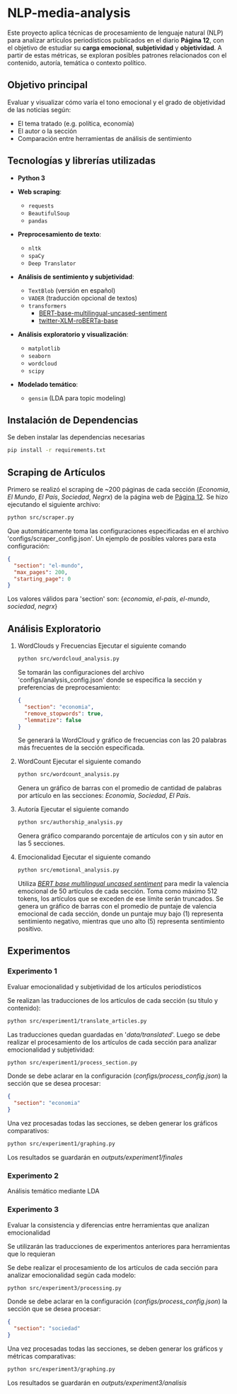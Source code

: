 # NLP-media-analysis
Este proyecto aplica técnicas de procesamiento de lenguaje natural (NLP) para analizar artículos periodísticos publicados en el diario **Página 12**, con el objetivo de estudiar su **carga emocional**, **subjetividad** y **objetividad**. A partir de estas métricas, se exploran posibles patrones relacionados con el contenido, autoría, temática o contexto político.

## Objetivo principal

Evaluar y visualizar cómo varía el tono emocional y el grado de objetividad de las noticias según:

- El tema tratado (e.g. política, economía)
- El autor o la sección
- Comparación entre herramientas de análisis de sentimiento

## Tecnologías y librerías utilizadas

- **Python 3**
- **Web scraping**:
  - `requests`
  - `BeautifulSoup`
  - `pandas`

- **Preprocesamiento de texto**:
  - `nltk`
  - `spaCy` 
  - `Deep Translator`

- **Análisis de sentimiento y subjetividad**:
  - `TextBlob` (versión en español)
  - `VADER` (traducción opcional de textos)
  - `transformers`
    - [BERT-base-multilingual-uncased-sentiment](https://huggingface.co/nlptown/bert-base-multilingual-uncased-sentiment#accuracy)
    - [twitter-XLM-roBERTa-base](https://huggingface.co/cardiffnlp/twitter-xlm-roberta-base-sentiment)

- **Análisis exploratorio y visualización**:
  - `matplotlib`
  - `seaborn`
  - `wordcloud`
  - `scipy`

- **Modelado temático**:
  - `gensim` (LDA para topic modeling)

## Instalación de Dependencias
Se deben instalar las dependencias necesarias
```bash
pip install -r requirements.txt
```
## Scraping de Artículos
Primero se realizó el scraping de ~200 páginas de cada sección (*Economia*, *El Mundo*, *El País*, *Sociedad*, *Negrx*) de la página web de [Página 12](https://www.pagina12.com.ar/). Se hizo ejecutando el siguiente archivo:
```bash
python src/scraper.py
```
Que automáticamente toma las configuraciones especificadas en el archivo 'configs/scraper_config.json'. Un ejemplo de posibles valores para esta configuración:
```json
{
  "section": "el-mundo",
  "max_pages": 200,
  "starting_page": 0
}
```
Los valores válidos para 'section' son: {*economia*, *el-pais*, *el-mundo*, *sociedad*, *negrx*}
## Análisis Exploratorio
1. WordClouds y Frecuencias
    Ejecutar el siguiente comando
    ```bash
    python src/wordcloud_analysis.py
    ```
    Se tomarán las configuraciones del archivo 'configs/analysis_config.json' donde se especifica la sección y preferencias de preprocesamiento:
    ```json
    {
      "section": "economia",
      "remove_stopwords": true,
      "lemmatize": false
    }
    ``` 
    Se generará la WordCloud y gráfico de frecuencias con las 20 palabras más frecuentes de la sección especificada.

2. WordCount
    Ejecutar el siguiente comando
    ```bash
    python src/wordcount_analysis.py
    ```
    Genera un gráfico de barras con el promedio de cantidad de palabras por artículo en las secciones: *Economía*, *Sociedad*, *El País*.
3. Autoría
    Ejecutar el siguiente comando
    ```bash
    python src/authorship_analysis.py
    ```
    Genera gráfico comparando porcentaje de artículos con y sin autor en las 5 secciones.
4. Emocionalidad
    Ejecutar el siguiente comando
    ```bash
    python src/emotional_analysis.py
    ```
    Utiliza [*BERT base multilingual uncased sentiment*](https://huggingface.co/nlptown/bert-base-multilingual-uncased-sentiment#accuracy) para medir la valencia emocional de 50 artículos de cada sección. Toma como máximo 512 tokens, los artículos que se exceden de ese límite serán truncados. Se genera un gráfico de barras con el promedio de puntaje de valencia emocional de cada sección, donde un puntaje muy bajo (1) representa sentimiento negativo, mientras que uno alto (5) representa sentimiento positivo.

## Experimentos
### Experimento 1
Evaluar emocionalidad y subjetividad de los artículos periodísticos

Se realizan las traducciones de los artículos de cada sección (su título y contenido):
```bash
python src/experiment1/translate_articles.py
```
Las traducciones quedan guardadas en '*data/translated*'.
Luego se debe realizar el procesamiento de los artículos de cada sección para analizar emocionalidad y subjetividad:
```bash
python src/experiment1/process_section.py
```
Donde se debe aclarar en la configuración (*configs/process_config.json*) la sección que se desea procesar:
```json
{
  "section": "economia"
}
```
Una vez procesadas todas las secciones, se deben generar los gráficos comparativos:
```bash
python src/experiment1/graphing.py
```
Los resultados se guardarán en *outputs/experiment1/finales*

### Experimento 2
Análisis temático mediante LDA

### Experimento 3
Evaluar la consistencia y diferencias entre herramientas que analizan emocionalidad

Se utilizarán las traducciones de experimentos anteriores para herramientas que lo requieran

Se debe realizar el procesamiento de los artículos de cada sección para analizar emocionalidad según cada modelo:
```bash
python src/experiment3/processing.py
```
Donde se debe aclarar en la configuración (*configs/process_config.json*) la sección que se desea procesar:
```json
{
  "section": "sociedad"
}
```
Una vez procesadas todas las secciones, se deben generar los gráficos y métricas comparativas:
```bash
python src/experiment3/graphing.py
```
Los resultados se guardarán en *outputs/experiment3/analisis*